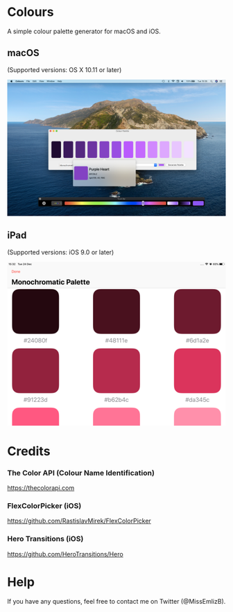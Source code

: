 # Colours
A simple colour palette generator for macOS and iOS.

## macOS
(Supported versions: OS X 10.11 or later)

![macOS](/Photos/macOS.png)

## iPad
(Supported versions: iOS 9.0 or later)

![iPad/iOS](/Photos/iPad.png)

# Credits

### The Color API (Colour Name Identification)
https://thecolorapi.com

### FlexColorPicker (iOS)
https://github.com/RastislavMirek/FlexColorPicker

### Hero Transitions (iOS)
https://github.com/HeroTransitions/Hero

# Help
If you have any questions, feel free to contact me on Twitter (@MissEmlizB).
